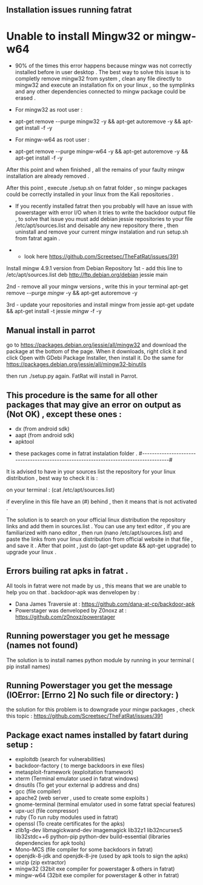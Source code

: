 ## Installation issues running fatrat

# Unable to install Mingw32 or mingw-w64

* 90% of the times this error happens because mingw was not correctly installed before in user desktop .
The best way to solve this issue is to completly remove mingw32 from system , clean any file directly to mingw32 
and execute an installation fix on your linux , so the symplinks and any other dependencies connected to mingw package
could be erased .

- For mingw32 as root user :
* apt-get remove --purge mingw32 -y && apt-get autoremove -y && apt-get install -f -y

- For mingw-w64 as root user :
* apt-get remove --purge mingw-w64 -y && apt-get autoremove -y && apt-get install -f -y

After this point and when finished , all the remains of your faulty mingw installation are already removed .

After this point , execute ./setup.sh on fatrat folder , so mingw packages could be correctly installed in your linux
from the Kali repositories .

- If you recently installed fatrat then you probably will have an issue with powerstager with error I/O when it tries to write the backdoor output file , to solve that issue you must add debian jessie repositories to your file /etc/apt/sources.list and deisable any new repository there , then uninstall and remove your current mingw instalation and run setup.sh from fatrat again .
* - look here https://github.com/Screetsec/TheFatRat/issues/391

Install mingw 4.9.1 version from Debian Repository
1st - add this line to /etc/apt/sources.list
deb http://ftp.debian.org/debian jessie main

2nd - remove all your mingw versions , write  this in your terminal
apt-get remove --purge *mingw* -y && apt-get autoremove -y

3rd - update your repositories and install mingw from jessie
apt-get update && apt-get install -t jessie *mingw* -f -y

## Manual install in parrot 

go to https://packages.debian.org/jessie/all/mingw32 and download the package at the bottom of the page. When it downloads, right click it and click Open with GDebi Package Installer, then install it. Do the same for https://packages.debian.org/jessie/all/mingw32-binutils

then run ./setup.py again. FatRat will install in Parrot.

## This procedure is the same for all other packages that may give an error on output as (Not OK) , except these ones :
- dx (from android sdk)
- aapt (from android sdk)
- apktool
* these packages come in fatrat instalation folder .
#-------------------------------------------------------------------------------------#

It is advised to have in your sources list the repository for your linux distribution , best way to check it is :

on your terminal : (cat /etc/apt/sources.list)

if everyline in this file have an (#) behind , then it means that is not activated .

The solution is to search on your official linux distribution the repository links and add them in sources.list .
You can use any text editor , if you are familiarized with nano editor , then run (nano /etc/apt/sources.list)
and paste the links from your linux distribution from official website in that file , and save it .
After that point , just do (apt-get update && apt-get upgrade) to upgrade your linux .

## Errors builing rat apks in fatrat .

All tools in fatrat were not made by us , this means that we are unable to help you on that .
backdoor-apk was denvelopen by : 
- Dana James Traversie at : https://github.com/dana-at-cp/backdoor-apk
- Powerstager was denveloped by Z0noxz at : https://github.com/z0noxz/powerstager


## Running powerstager you get he message (names not found)
The solution is to install names python module by running in your terminal ( pip install names)

## Running Powerstager you get the message (IOError: [Errno 2] No such file or directory: )
the solution for this problem is to downgrade your mingw packages , check this topic : 
https://github.com/Screetsec/TheFatRat/issues/391

## Package exact names installed by fatart during setup :

- exploitdb (search for vulnerabilities)
- backdoor-factory ( to merge backdoors in exe files)
- metasploit-framework (exploitation framework)
- xterm (Terminal emulator used in fatrat windows)
- dnsutils (To get your external ip address and dns)
- gcc (file compiler)
- apache2 (web server , used to create some exploits )
- gnome-terminal (terminal emulator used in some fatrat special features)
- upx-ucl (file compressor)
- ruby (To run ruby modules used in fatrat)
- openssl (To create certificates for the apks)
- zlib1g-dev libmagickwand-dev imagemagick lib32z1 lib32ncurses5 lib32stdc++6 python-pip python-dev build-essential (libraries dependencies for apk tools)
- Mono-MCS (file compiler for some backdoors in fatrat)
- openjdk-8-jdk and openjdk-8-jre (used by apk tools to sign the apks)
- unzip (zip extractor)
- mingw32 (32bit exe compiler for powerstager & others in fatrat)
- mingw-w64 (32bit exe compiler for powerstager & other in fatrat)



